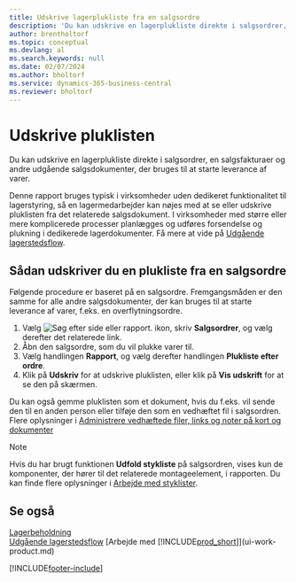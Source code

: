 ```yaml
---
title: Udskrive lagerplukliste fra en salgsordre
description: 'Du kan udskrive en lagerplukliste direkte i salgsordrer, salg, fakturaer og andre udgående salgsdokumenter.'
author: brentholtorf
ms.topic: conceptual
ms.devlang: al
ms.search.keywords: null
ms.date: 02/07/2024
ms.author: bholtorf
ms.service: dynamics-365-business-central
ms.reviewer: bholtorf
---
```

# Udskrive pluklisten

Du kan udskrive en lagerplukliste direkte i salgsordrer, en salgsfakturaer og andre udgående salgsdokumenter, der bruges til at starte leverance af varer.

Denne rapport bruges typisk i virksomheder uden dedikeret funktionalitet til lagerstyring, så en lagermedarbejder kan nøjes med at se eller udskrive pluklisten fra det relaterede salgsdokument. I virksomheder med større eller mere komplicerede processer planlægges og udføres forsendelse og plukning i dedikerede lagerdokumenter. Få mere at vide på [Udgående lagerstedsflow](design-details-outbound-warehouse-flow.md).

## Sådan udskriver du en plukliste fra en salgsordre

Følgende procedure er baseret på en salgsordre. Fremgangsmåden er den samme for alle andre salgsdokumenter, der kan bruges til at starte leverance af varer, f.eks. en overflytningsordre.

1. Vælg ![Søg efter side eller rapport.](media/ui-search/search_small.png "Ikonet Søg efter side eller rapport") ikon, skriv **Salgsordrer**, og vælg derefter det relaterede link.  
2. Åbn den salgsordre, som du vil plukke varer til.  
3. Vælg handlingen **Rapport**, og vælg derefter handlingen **Plukliste efter ordre**.  
4. Klik på **Udskriv** for at udskrive pluklisten, eller klik på **Vis udskrift** for at se den på skærmen.

Du kan også gemme pluklisten som et dokument, hvis du f.eks. vil sende den til en anden person eller tilføje den som en vedhæftet fil i salgsordren. Flere oplysninger i [Administrere vedhæftede filer, links og noter på kort og dokumenter](ui-how-add-link-to-record.md)

> [!NOTE]
> Hvis du har brugt funktionen **Udfold stykliste** på salgsordren, vises kun de komponenter, der hører til det relaterede montageelement, i rapporten. Du kan finde flere oplysninger i [Arbejde med styklister](inventory-how-work-BOMs.md).

## Se også

[Lagerbeholdning](inventory-manage-inventory.md)  
[Udgående lagerstedsflow](design-details-outbound-warehouse-flow.md)
[Arbejde med [!INCLUDE[prod_short](includes/prod_short.md)]](ui-work-product.md)  

[!INCLUDE[footer-include](includes/footer-banner.md)]
